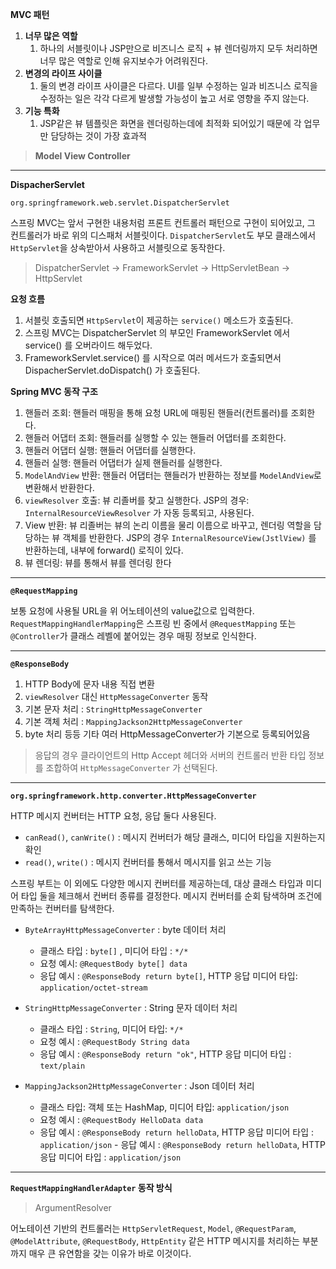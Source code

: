 
**MVC 패턴**

1. **너무 많은 역할**
    1. 하나의 서블릿이나 JSP만으로 비즈니스 로직 + 뷰 렌더링까지 모두 처리하면 너무 많은 역할로 인해 유지보수가 어려워진다.
2. **변경의 라이프 사이클**
    1. 둘의 변경 라이프 사이클은 다르다. UI를 일부 수정하는 일과 비즈니스 로직을 수정하는 일은 각각 다르게 발생할 가능성이 높고 서로 영향을 주지 않는다.
3. **기능 특화**
    1. JSP같은 뷰 템플릿은 화면을 렌더링하는데에 최적화 되어있기 때문에 각 업무만 담당하는 것이 가장 효과적

>**Model View Controller**

---

**DispacherServlet**

`org.springframework.web.servlet.DispatcherServlet`

스프링 MVC는 앞서 구현한 내용처럼 프론트 컨트롤러 패턴으로 구현이 되어있고, 그 컨트롤러가 바로 위의 디스패처 서블릿이다.
`DispatcherServlet`도 부모 클래스에서 `HttpServlet`을 상속받아서 사용하고 서블릿으로 동작한다.
> DispatcherServlet -> FrameworkServlet -> HttpServletBean -> HttpServlet

**요청 흐름**
1. 서블릿 호출되면 `HttpServlet`이 제공하는 `service()` 메소드가 호출된다.
2. 스프링 MVC는 DispatcherServlet 의 부모인 FrameworkServlet 에서 service() 를 오버라이드
   해두었다.
3. FrameworkServlet.service() 를 시작으로 여러 메서드가 호출되면서 DispacherServlet.doDispatch() 가 호출된다.

**Spring MVC 동작 구조**
1. 핸들러 조회: 핸들러 매핑을 통해 요청 URL에 매핑된 핸들러(컨트롤러)를 조회한다.
2. 핸들러 어댑터 조회: 핸들러를 실행할 수 있는 핸들러 어댑터를 조회한다.
3. 핸들러 어댑터 실행: 핸들러 어댑터를 실행한다.
4. 핸들러 실행: 핸들러 어댑터가 실제 핸들러를 실행한다.
5. `ModelAndView` 반환: 핸들러 어댑터는 핸들러가 반환하는 정보를 `ModelAndView`로 변환해서
   반환한다.
6. `viewResolver` 호출: 뷰 리졸버를 찾고 실행한다.
   JSP의 경우: `InternalResourceViewResolver` 가 자동 등록되고, 사용된다.
7. View 반환: 뷰 리졸버는 뷰의 논리 이름을 물리 이름으로 바꾸고, 렌더링 역할을 담당하는 뷰 객체를
   반환한다.
   JSP의 경우 `InternalResourceView(JstlView)` 를 반환하는데, 내부에 forward() 로직이 있다.
8. 뷰 렌더링: 뷰를 통해서 뷰를 렌더링 한다

---

**`@RequestMapping`**

보통 요청에 사용될 URL을 위 어노테이션의 value값으로 입력한다. `RequestMappingHandlerMapping`은 스프링 빈 중에서
`@RequestMapping` 또는 `@Controller`가 클래스 레벨에 붙어있는 경우 매핑 정보로 인식한다.

---

**`@ResponseBody`**

1. HTTP Body에 문자 내용 직접 변환
2. `viewResolver` 대신 `HttpMessageConverter` 동작
3. 기본 문자 처리 : `StringHttpMessageConverter`
4. 기본 객체 처리 : `MappingJackson2HttpMessageConverter`
5. byte 처리 등등 기타 여러 HttpMessageConverter가 기본으로 등록되어있음
> 응답의 경우 클라이언트의 Http Accept 헤더와 서버의 컨트롤러 반환 타입 정보를 조합하여 `HttpMessageConverter`
> 가 선택된다. 

---

**`org.springframework.http.converter.HttpMessageConverter`**

HTTP 메시지 컨버터는 HTTP 요청, 응답 둘다 사용된다.

- `canRead()`, `canWrite()` : 메시지 컨버터가 해당 클래스, 미디어 타입을 지원하는지 확인
- `read()`, `write()` : 메시지 컨버터를 통해서 메시지를 읽고 쓰는 기능

스프링 부트는 이 외에도 다양한 메시지 컨버터를 제공하는데, 대상 클래스 타입과 미디어 타입 둘을 체크해서 컨버터 종류를 결정한다.
메시지 컨버터를 순회 탐색하며 조건에 만족하는 컨버터를 탐색한다.

- `ByteArrayHttpMessageConverter` : byte 데이터 처리
  - 클래스 타입 : `byte[]` , 미디어 타입 : `*/*`
  - 요청 예시: `@RequestBody byte[] data`
  - 응답 예시 : `@ResponseBody return byte[]`, HTTP 응답 미디어 타입: `application/octet-stream`
  
- `StringHttpMessageConverter` : String 문자 데이터 처리
  - 클래스 타입 : `String`, 미디어 타입: `*/*`
  - 요청 예시 : `@RequestBody String data`
  - 응답 예시 : `@ResponseBody return "ok"`, HTTP 응답 미디어 타입 : `text/plain`
  
- `MappingJackson2HttpMessageConverter` : Json 데이터 처리
  - 클래스 타입: 객체 또는 HashMap, 미디어 타입: `application/json`
  - 요청 예시 : `@RequestBody HelloData data`
  - 응답 예시 : `@ResponseBody return helloData`, HTTP 응답 미디어 타입 : `application/json`  - 응답 예시 : `@ResponseBody return helloData`, HTTP 응답 미디어 타입 : `application/json`

---

**`RequestMappingHandlerAdapter` 동작 방식**

> ArgumentResolver

어노테이션 기반의 컨트롤러는 `HttpServletRequest`, `Model`, `@RequestParam`, `@ModelAttribute`,
`@RequestBody`, `HttpEntity` 같은 HTTP 메시지를 처리하는 부분까지 매우 큰 유연함을 갖는 이유가 바로 이것이다.